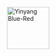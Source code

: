 <img src="https://upload.wikimedia.org/wikipedia/commons/1/14/Yinyang_blue-red.svg" width="100" alt="Yinyang Blue-Red">
